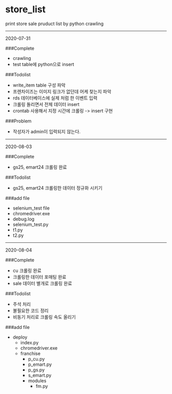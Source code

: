 # store_list
print store sale pruduct list by python crawling

---
2020-07-31

###Complete
- crawling
- test table에 python으로 insert

###Todolist
- write_item table 구성 파악
- 프렌차이즈는 이미지 링크가 없던데 어케 찾는지 파악
- rds 데이터베이스에 실제 처럼 한 이벤트 입력
- 크롤링 돌리면서 전체 데이터 insert
- crontab 사용해서 지정 시간에 크롤링 -> insert 구현

###Problem
- 작성자가 admin이 입력되지 않는다.

---                                                                                                                                                                                                                                                                                                                                                                                                                                                                                                                                                                                                                                                                                                                                                                                
2020-08-03

###Complete
- gs25, emart24 크롤링 완료

###Todolist
- gs25, emart24 크롤링한 데이터 정규화 시키기

###add file
+ selenium_test file
+ chromedriver.exe
+ debug.log
+ selenium_test.py
+ t1.py
+ t2.py

---
2020-08-04

###Complete
- cu 크롤링 완료
- 크롤링한 데이터 포매팅 완료
- sale 데이터 별개로 크롤링 완료

###Todolist
- 주석 처리
- 불필요한 코드 정리
- 비동기 처리로 크롤링 속도 올리기

###add file
+ deploy
    + index.py
    + chromedriver.exe
    + franchise
        + p_cu.py
        + p_emart.py
        + p_gs.py
        + s_emart.py
        + modules
            + fm.py
